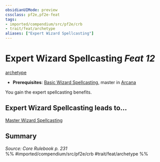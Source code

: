 ```yaml
---
obsidianUIMode: preview
cssclass: pf2e,pf2e-feat
tags:
- imported/compendium/src/pf2e/crb
- trait/feat/archetype
aliases: ["Expert Wizard Spellcasting"]
---
```

# Expert Wizard Spellcasting  *Feat 12*  
[archetype](archetype.md)  

- **Prerequisites**: [Basic Wizard Spellcasting](basic-wizard-spellcasting.md), master in [Arcana](../skills.md#Arcana)

You gain the expert spellcasting benefits.

## Expert Wizard Spellcasting leads to...

[Master Wizard Spellcasting](master-wizard-spellcasting.md)

## Summary

*Source: Core Rulebook p. 231*  
%% #imported/compendium/src/pf2e/crb #trait/feat/archetype %%